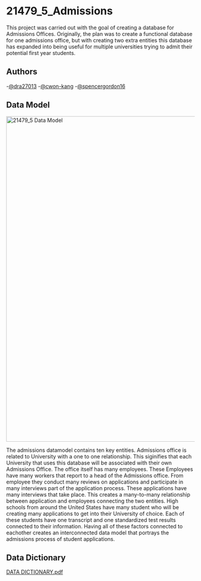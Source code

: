 # 21479_5_Admissions
This project was carried out with the goal of creating a database for Admissions Offices. Originally, the plan was to create a functional database for one admissions office, but with creating two extra entities this database has expanded into being useful for multiple universities trying to admit their potential first year students.

## Authors
-[@dra27013](https://github.com/dra27013)
-[@cwon-kang](http://github.com/cwon-kang)
-[@spencergordon16](https://github.com/SpencerGordon16) 


## Data Model
<img width="871" alt="21479_5 Data Model" src="https://user-images.githubusercontent.com/128402168/229159171-61f6cfee-96fe-4dd1-b511-cab1bbc9be8b.png">

The admissions datamodel contains ten key entities. Admissions office is related to University with a one to one relationship. This siginifies that each University that uses this database will be associated with their own Admissions Office. The office itself has many employees. These Employees have many workers that report to a head of the Admissions office. From employee they conduct many reviews on applications and participate in many interviews part of the application process. These applications have many interviews that take place. This creates a many-to-many relationship between application and employees connecting the two entities. High schools from around the United States have many student who will be creating many applications to get into their University of choice. Each of these students have one transcript and one standardized test results connected to their information. Having all of these factors connected to eachother creates an interconnected data model that portrays the admissions process of student applications.

## Data Dictionary

[DATA DICTIONARY.pdf](https://github.com/dra27013/GroupProject_Admissions/files/11123364/DATA.DICTIONARY.pdf)
